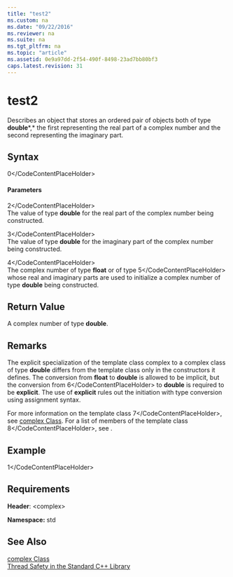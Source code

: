 ```yaml
---
title: "test2"
ms.custom: na
ms.date: "09/22/2016"
ms.reviewer: na
ms.suite: na
ms.tgt_pltfrm: na
ms.topic: "article"
ms.assetid: 0e9a97dd-2f54-490f-8498-23ad7bb80bf3
caps.latest.revision: 31
---
```

# test2
Describes an object that stores an ordered pair of objects both of type             **double***,* the first representing the real part of a complex number and the second representing the imaginary part.  
  
## Syntax  
  
<CodeContentPlaceHolder>0\</CodeContentPlaceHolder>  
#### Parameters  
 <CodeContentPlaceHolder>2\</CodeContentPlaceHolder>  
 The value of type                         **double** for the real part of the complex number being constructed.  
  
 <CodeContentPlaceHolder>3\</CodeContentPlaceHolder>  
 The value of type                         **double** for the imaginary part of the complex number being constructed.  
  
 <CodeContentPlaceHolder>4\</CodeContentPlaceHolder>  
 The complex number of type                         **float** or of type                         <CodeContentPlaceHolder>5\</CodeContentPlaceHolder> whose real and imaginary parts are used to initialize a complex number of type                         **double** being constructed.  
  
## Return Value  
 A complex number of type                 **double**.  
  
## Remarks  
 The explicit specialization of the template class complex to a complex class of type                 **double** differs from the template class only in the constructors it defines. The conversion from                 **float** to                 **double** is allowed to be implicit, but the conversion from                 <CodeContentPlaceHolder>6\</CodeContentPlaceHolder> to                 **double** is required to be                 **explicit**. The use of                 **explicit** rules out the initiation with type conversion using assignment syntax.  
  
 For more information on the template class                 <CodeContentPlaceHolder>7\</CodeContentPlaceHolder>, see                 [complex Class](../vs140/complex-class.md). For a list of members of the template class                 <CodeContentPlaceHolder>8\</CodeContentPlaceHolder>, see .  
  
## Example  
  
<CodeContentPlaceHolder>1\</CodeContentPlaceHolder>  
## Requirements  
 **Header**: \<complex>  
  
 **Namespace:** std  
  
## See Also  
 [complex Class](../vs140/complex-class.md)   
 [Thread Safety in the Standard C++ Library](../vs140/thread-safety-in-the-c---standard-library.md)